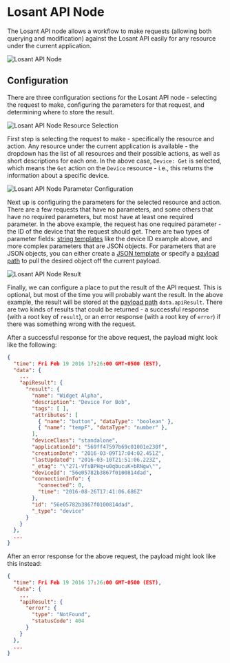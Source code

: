 # Losant API Node

The Losant API node allows a workflow to make requests (allowing both querying and modification) against the Losant API easily for any resource under the current application.  

![Losant API Node](/images/workflows/data/losant-api-node.png "Losant API Node")

## Configuration

There are three configuration sections for the Losant API node - selecting the request to make, configuring the parameters for that request, and determining where to store the result.

![Losant API Node Resource Selection](/images/workflows/data/losant-api-node-resource-selection.png "Losant API Node Resource Selection")

First step is selecting the request to make - specifically the resource and action.  Any resource under the current application is available - the dropdown has the list of all resources and their possible actions, as well as short descriptions for each one.  In the above case, `Device: Get` is selected, which means the `Get` action on the `Device` resource - i.e., this returns the information about a specific device.

![Losant API Node Parameter Configuration](/images/workflows/data/losant-api-node-parameter-configuration.png "Losant API Node Parameter Configuration")

Next up is configuring the parameters for the selected resource and action.  There are a few requests that have no parameters, and some others that have no required parameters, but most have at least one required parameter.  In the above example, the request has one required parameter - the ID of the device that the request should get.  There are two types of parameter fields: [string templates](/workflows/accessing-payload-data/#string-templates) like the device ID example above, and more complex parameters that are JSON objects.  For parameters that are JSON objects, you can either create a [JSON template](/workflows/accessing-payload-data/#json-templates) or specify a [payload path](/workflows/accessing-payload-data/#payload-paths) to pull the desired object off the current payload.

![Losant API Node Result](/images/workflows/data/losant-api-node-result.png "Losant API Node Result")

Finally, we can configure a place to put the result of the API request.  This is optional, but most of the time you will probably want the result.  In the above example, the result will be stored at the [payload path](/workflows/accessing-payload-data/#payload-paths) `data.apiResult`.  There are two kinds of results that could be returned - a successful response (with a root key of `result`), or an error response (with a root key of `error`) if there was something wrong with the request.

After a successful response for the above request, the payload might look like the following:

```JSON
{
  "time": Fri Feb 19 2016 17:26:00 GMT-0500 (EST),
  "data": {
    ...
    "apiResult": {
      "result": {
        "name": "Widget Alpha",
        "description": "Device For Bob",
        "tags": [ ],
        "attributes": [
          { "name": "button", "dataType": "boolean" },
          { "name": "tempF", "dataType": "number" },
        ],
        "deviceClass": "standalone",
        "applicationId": "569ff47597b69c01001e230f",
        "creationDate": "2016-03-09T17:04:02.451Z",
        "lastUpdated": "2016-03-10T21:51:06.223Z",
        "_etag": "\"271-VfsBPHq+u0qbucuK+bRNgw\"",
        "deviceId": "56e05782b3867f0100814dad",
        "connectionInfo": {
          "connected": 0,
          "time": "2016-08-26T17:41:06.686Z"
        },
        "id": "56e05782b3867f0100814dad",
        "_type": "device"
      }
    }
  },
  ...
}
```

After an error response for the above request, the payload might look like this instead:

```JSON
{
  "time": Fri Feb 19 2016 17:26:00 GMT-0500 (EST),
  "data": {
    ...
    "apiResult": {
      "error": {
        "type": "NotFound",
        "statusCode": 404
      }
    }
  },
  ...
}
```
